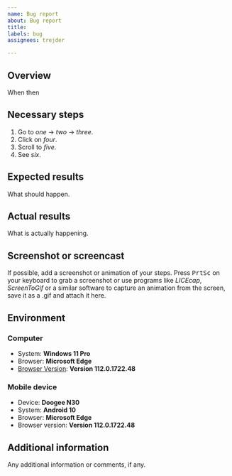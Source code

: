 ```yaml
---
name: Bug report
about: Bug report
title: 
labels: bug
assignees: trejder

---
```


## Overview

When  then 

## Necessary steps

1. Go to _one_ → _two_ → _three_.
2. Click on _four_.
3. Scroll to _five_.
4. See _six_.

## Expected results

What should happen.

## Actual results

What is actually happening.

## Screenshot or screencast

If possible, add a screenshot or animation of your steps. Press <kbd>PrtSc</kbd> on your keyboard to grab a screenshot or use programs like _LICEcap_, _ScreenToGif_ or a similar software to capture an animation from the screen, save it as a .gif and attach it here.

## Environment

### Computer

- System: **Windows 11 Pro**
- Browser: **Microsoft Edge**
- [Browser Version](edge://settings/help): **Version 112.0.1722.48**

### Mobile device

- Device: **Doogee N30**
- System: **Android 10**
- Browser: **Microsoft Edge**
- Browser version: **Version 112.0.1722.48**

## Additional information

Any additional information or comments, if any.
